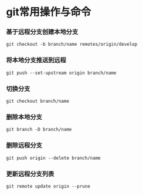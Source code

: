 # git常用操作与命令

### 基于远程分支创建本地分支

```create
git checkout -b branch/name remotes/origin/develop 
```

### 将本地分支推送到远程

```push
git push --set-upstream origin branch/name
```

### 切换分支

```checkout
git checkout branch/name
```

### 删除本地分支

```deletelocal
git branch -D branch/name
```

### 删除远程分支

```delete
git push origin --delete branch/name
```

### 更新远程分支列表

```updatebranchs
git remote update origin --prune
```